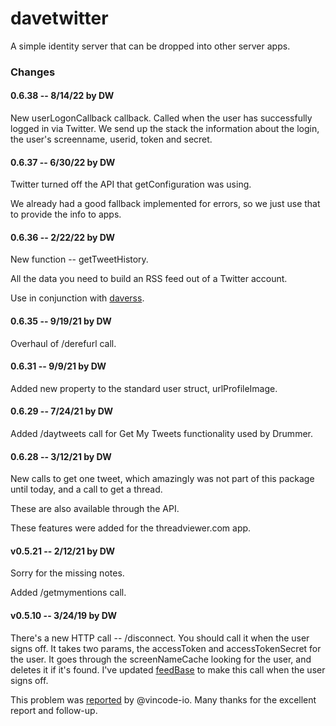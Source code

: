 # davetwitter

A simple identity server that can be dropped into other server apps. 

### Changes

#### 0.6.38 -- 8/14/22 by DW

New userLogonCallback callback. Called when the user has successfully logged in via Twitter. We send up the stack the information about the login, the user's screenname, userid, token and secret. 

#### 0.6.37 -- 6/30/22 by DW

Twitter turned off the API that getConfiguration was using. 

We already had a good fallback implemented for errors, so we just use that to provide the info to apps. 

#### 0.6.36 -- 2/22/22 by DW

New function -- getTweetHistory. 

All the data you need to build an RSS feed out of a Twitter account. 

Use in conjunction with <a href="https://www.npmjs.com/package/daverss">daverss</a>. 

#### 0.6.35 -- 9/19/21 by DW

Overhaul of /derefurl call.

#### 0.6.31 -- 9/9/21 by DW

Added new property to the standard user struct, urlProfileImage. 

#### 0.6.29 -- 7/24/21 by DW

Added /daytweets call for Get My Tweets functionality used by Drummer. 

#### 0.6.28 -- 3/12/21 by DW

New calls to get one tweet, which amazingly was not part of this package until today, and a call to get a thread.

These are also available through the API. 

These features were added for the threadviewer.com app.

#### v0.5.21 -- 2/12/21 by DW

Sorry for the missing notes.

Added /getmymentions call.

#### v0.5.10 -- 3/24/19 by DW

There's a new HTTP call -- /disconnect. You should call it when the user signs off. It takes two params, the accessToken and accessTokenSecret for the user. It goes through the screenNameCache looking for the user, and deletes it if it's found. I've updated <a href="http://feedbase.io/">feedBase</a> to make this call when the user signs off. 

This problem was <a href="https://github.com/scripting/feedBase/issues/40">reported</a> by @vincode-io. Many thanks for the excellent report and follow-up.

